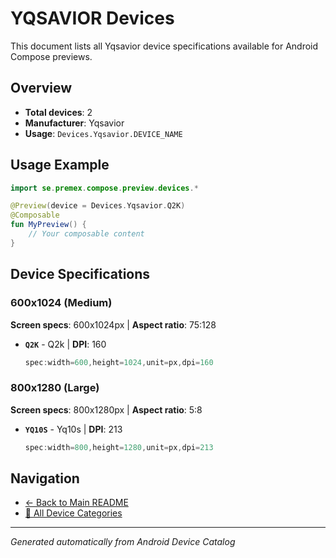 # YQSAVIOR Devices

This document lists all Yqsavior device specifications available for Android Compose previews.

## Overview

- **Total devices**: 2
- **Manufacturer**: Yqsavior
- **Usage**: `Devices.Yqsavior.DEVICE_NAME`

## Usage Example

```kotlin
import se.premex.compose.preview.devices.*

@Preview(device = Devices.Yqsavior.Q2K)
@Composable
fun MyPreview() {
    // Your composable content
}
```

## Device Specifications

### 600x1024 (Medium)

**Screen specs**: 600x1024px | **Aspect ratio**: 75:128

- **`Q2K`** - Q2k | **DPI**: 160
  ```kotlin
  spec:width=600,height=1024,unit=px,dpi=160
  ```

### 800x1280 (Large)

**Screen specs**: 800x1280px | **Aspect ratio**: 5:8

- **`YQ10S`** - Yq10s | **DPI**: 213
  ```kotlin
  spec:width=800,height=1280,unit=px,dpi=213
  ```

## Navigation

- [← Back to Main README](../../README.md)
- [📱 All Device Categories](../README.md)

---
*Generated automatically from Android Device Catalog*
